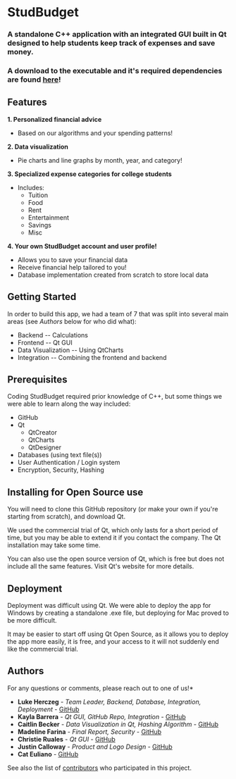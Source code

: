 # StudBudget

### A standalone C++ application with an integrated GUI built in Qt designed to help students keep track of expenses and save money.

### A download to the executable and it's required dependencies are found [here](https://tinyurl.com/r3hch7r "App Download Page")!

## Features

**1. Personalized financial advice**

* Based on our algorithms and your spending patterns!

**2. Data visualization**

* Pie charts and line graphs by month, year, and category!

**3. Specialized expense categories for college students**

* Includes:
  * Tuition
  * Food
  * Rent
  * Entertainment
  * Savings
  * Misc

**4. Your own StudBudget account and user profile!**

* Allows you to save your financial data
* Receive financial help tailored to you!
* Database implementation created from scratch to store local data

## Getting Started

In order to build this app, we had a team of 7 that was split into several main areas (see _Authors_ below for who did what):

* Backend -- Calculations
* Frontend -- Qt GUI
* Data Visualization -- Using QtCharts
* Integration -- Combining the frontend and backend

## Prerequisites

Coding StudBudget required prior knowledge of C++, but some things we were able to learn along the way included:

* GitHub
* Qt
  * QtCreator
  * QtCharts
  * QtDesigner
* Databases (using text file(s))
* User Authentication / Login system
* Encryption, Security, Hashing

## Installing for Open Source use

You will need to clone this GitHub repository (or make your own if you're starting from scratch), and download Qt.

We used the commercial trial of Qt, which only lasts for a short period of time, but you may be able to extend it if you contact the company. The Qt installation may take some time.

You can also use the open source version of Qt, which is free but does not include all the same features. Visit Qt's website for more details.

## Deployment

Deployment was difficult using Qt. We were able to deploy the app for Windows by creating a standalone .exe file, but deploying for Mac proved to be more difficult.

It may be easier to start off using Qt Open Source, as it allows you to deploy the app more easily, it is free, and your access to it will not suddenly end like the commercial trial.

## Authors

For any questions or comments, please reach out to one of us!\*

* **Luke Herczeg** - _Team Leader, Backend, Database, Integration, Deployment_ - [GitHub](https://github.com/lukeherczeg)
* **Kayla Barrera** - _Qt GUI, GitHub Repo, Integration_ - [GitHub](https://github.com/Kbarrera123)
* **Caitlin Becker** - _Data Visualization in Qt, Hashing Algorithm_ - [GitHub](https://github.com/caitlinbecker)
* **Madeline Farina** - _Final Report, Security_ - [GitHub](https://github.com/mfarina1)
* **Christie Ruales** - _Qt GUI_ - [GitHub](https://github.com/cruales)
* **Justin Calloway** - _Product and Logo Design_ - [GitHub](https://github.com/jcallowayufl)
* **Cat Euliano** - [GitHub](https://github.com/ceuliano)

See also the list of [contributors](https://github.com/lukeherczeg/StudBudget/graphs/contributors) who participated in this project.
